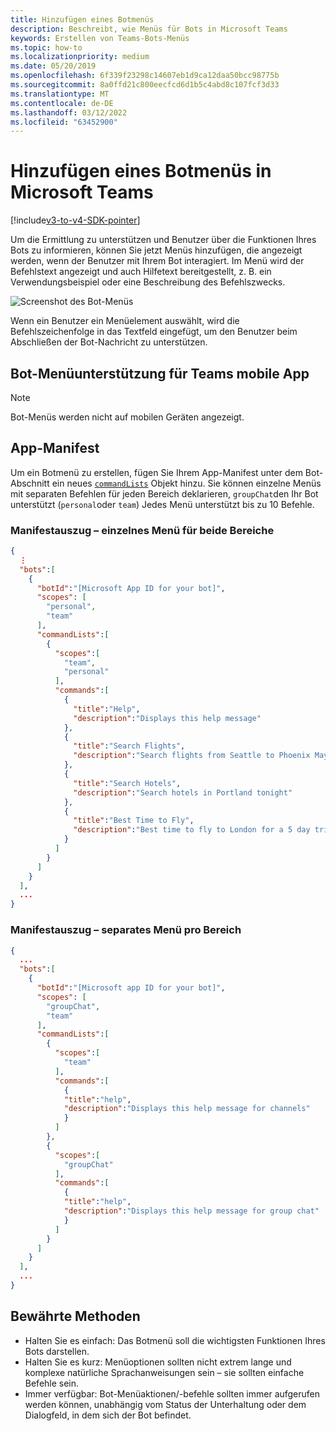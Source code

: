 ```yaml
---
title: Hinzufügen eines Botmenüs
description: Beschreibt, wie Menüs für Bots in Microsoft Teams
keywords: Erstellen von Teams-Bots-Menüs
ms.topic: how-to
ms.localizationpriority: medium
ms.date: 05/20/2019
ms.openlocfilehash: 6f339f23298c14607eb1d9ca12daa50bcc98775b
ms.sourcegitcommit: 8a0ffd21c800eecfcd6d1b5c4abd8c107fcf3d33
ms.translationtype: MT
ms.contentlocale: de-DE
ms.lasthandoff: 03/12/2022
ms.locfileid: "63452900"
---
```

# <a name="add-a-bot-menu-in-microsoft-teams"></a>Hinzufügen eines Botmenüs in Microsoft Teams

[!include[v3-to-v4-SDK-pointer](~/includes/v3-to-v4-pointer-bots.md)]

Um die Ermittlung zu unterstützen und Benutzer über die Funktionen Ihres Bots zu informieren, können Sie jetzt Menüs hinzufügen, die angezeigt werden, wenn der Benutzer mit Ihrem Bot interagiert. Im Menü wird der Befehlstext angezeigt und auch Hilfetext bereitgestellt, z. B. ein Verwendungsbeispiel oder eine Beschreibung des Befehlszwecks.

![Screenshot des Bot-Menüs](~/assets/images/bots/bot-menus-bot-menu-sample.png)

Wenn ein Benutzer ein Menüelement auswählt, wird die Befehlszeichenfolge in das Textfeld eingefügt, um den Benutzer beim Abschließen der Bot-Nachricht zu unterstützen.

## <a name="bot-menu-support-on-teams-mobile-app"></a>Bot-Menüunterstützung für Teams mobile App

> [!NOTE]
> Bot-Menüs werden nicht auf mobilen Geräten angezeigt.

## <a name="app-manifest"></a>App-Manifest

Um ein Botmenü zu erstellen, fügen Sie Ihrem App-Manifest unter dem Bot-Abschnitt ein neues [`commandLists`](~/resources/schema/manifest-schema.md#botscommandlists) Objekt hinzu. Sie können einzelne Menüs mit separaten Befehlen für jeden Bereich deklarieren, `groupChat`den Ihr Bot unterstützt (`personal`oder `team`) Jedes Menü unterstützt bis zu 10 Befehle.

### <a name="manifest-excerpt---single-menu-for-both-scopes"></a>Manifestauszug – einzelnes Menü für beide Bereiche

```json
{
  ⋮
  "bots":[
    {
      "botId":"[Microsoft App ID for your bot]",
      "scopes": [
        "personal",
        "team"
      ],
      "commandLists":[
        {
          "scopes":[
            "team",
            "personal"
          ],
          "commands":[
            {
              "title":"Help",
              "description":"Displays this help message"
            },
            {
              "title":"Search Flights",
              "description":"Search flights from Seattle to Phoenix May 2-5 departing after 3pm"
            },
            {
              "title":"Search Hotels",
              "description":"Search hotels in Portland tonight"
            },
            {
              "title":"Best Time to Fly",
              "description":"Best time to fly to London for a 5 day trip this summer"
            }
          ]
        }
      ]
    }
  ],
  ...
}
```

### <a name="manifest-excerpt---separate-menu-per-scope"></a>Manifestauszug – separates Menü pro Bereich

```json
{
  ...
  "bots":[
    {
      "botId":"[Microsoft app ID for your bot]",
      "scopes": [
        "groupChat",
        "team"
      ],
      "commandLists":[
        {
          "scopes":[
            "team"
          ],
          "commands":[
            {
            "title":"help",
            "description":"Displays this help message for channels"
            }
          ]
        },
        {
          "scopes":[
            "groupChat"
          ],
          "commands":[
            {
            "title":"help",
            "description":"Displays this help message for group chat"
            }
          ]
        }
      ]
    }
  ],
  ...
}
```

## <a name="best-practices"></a>Bewährte Methoden

* Halten Sie es einfach: Das Botmenü soll die wichtigsten Funktionen Ihres Bots darstellen.
* Halten Sie es kurz: Menüoptionen sollten nicht extrem lange und komplexe natürliche Sprachanweisungen sein – sie sollten einfache Befehle sein.
* Immer verfügbar: Bot-Menüaktionen/-befehle sollten immer aufgerufen werden können, unabhängig vom Status der Unterhaltung oder dem Dialogfeld, in dem sich der Bot befindet.
